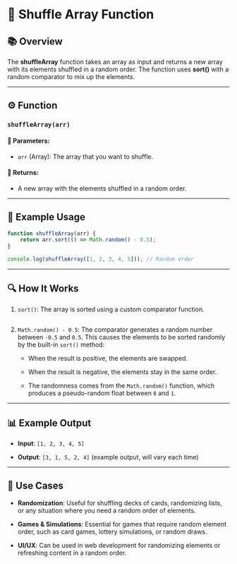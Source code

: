 # 🔀 Shuffle Array Function

## 📚 Overview
The **shuffleArray** function takes an array as input and returns a new array with its elements shuffled in a random order. The function uses **sort()** with a random comparator to mix up the elements.

---

## ⚙️ Function

### `shuffleArray(arr)`

#### 🧾 Parameters:
- `arr` (Array): The array that you want to shuffle.

#### 🎯 Returns:
- A new array with the elements shuffled in a random order.

---

## 🧪 Example Usage

```javascript
function shuffleArray(arr) {
    return arr.sort(() => Math.random() - 0.5);
}

console.log(shuffleArray([1, 2, 3, 4, 5])); // Random order
```

---
## 🔍 How It Works
1. `sort()`: The array is sorted using a custom comparator function.
##
2. `Math.random() - 0.5`: The comparator generates a random number between `-0.5` and `0.5`. This causes the elements to be sorted randomly by the built-in `sort()` method:

   - When the result is positive, the elements are swapped.

   - When the result is negative, the elements stay in the same order.

   - The randomness comes from the `Math.random()` function, which produces a pseudo-random float between `0` and `1`.

---
## 📊 Example Output
- **Input**: `[1, 2, 3, 4, 5]`

- **Output**: `[3, 1, 5, 2, 4]` (example output, will vary each time)

---
## 🚀 Use Cases
- **Randomization**: Useful for shuffling decks of cards, randomizing lists, or any situation where you need a random order of elements.

- **Games & Simulations**: Essential for games that require random element order, such as card games, lottery simulations, or random draws.

- **UI/UX**: Can be used in web development for randomizing elements or refreshing content in a random order.

